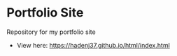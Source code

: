 # Portfolio Site
Repository for my portfolio site
- View here: https://hadenj37.github.io/html/index.html
